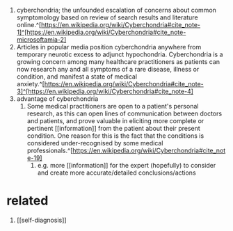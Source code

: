 1. cyberchondria; the unfounded escalation of concerns about common symptomology based on review of search results and literature online.^[https://en.wikipedia.org/wiki/Cyberchondria#cite_note-1]^[https://en.wikipedia.org/wiki/Cyberchondria#cite_note-microsoftamia-2]
2. Articles in popular media position cyberchondria anywhere from temporary neurotic excess to adjunct hypochondria. Cyberchondria is a growing concern among many healthcare practitioners as patients can now research any and all symptoms of a rare disease, illness or condition, and manifest a state of medical anxiety.^[https://en.wikipedia.org/wiki/Cyberchondria#cite_note-3]^[https://en.wikipedia.org/wiki/Cyberchondria#cite_note-4]
3. advantage of cyberchondria
	1. Some medical practitioners are open to a patient's personal research, as this can open lines of communication between doctors and patients, and prove valuable in eliciting more complete or pertinent [[information]] from the patient about their present condition. One reason for this is the fact that the conditions is considered under-recognised by some medical professionals.^[https://en.wikipedia.org/wiki/Cyberchondria#cite_note-19]
		1. e.g. more [[information]] for the expert (hopefully) to consider and create more accurate/detailed conclusions/actions
# related
1. [[self-diagnosis]]